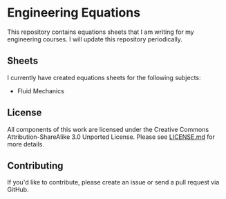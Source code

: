 # Engineering Equations

This repository contains equations sheets that I am writing for my engineering courses. I will
update this repository periodically.

## Sheets

I currently have created equations sheets for the following subjects:
- Fluid Mechanics

## License

All components of this work are licensed under the Creative Commons Attribution-ShareAlike 3.0
Unported License. Please see
[LICENSE.md](https://github.com/jturner314/engineering-equations/blob/master/LICENSE.md)
for more details.

## Contributing

If you'd like to contribute, please create an issue or send a pull request via GitHub.
